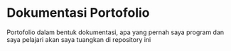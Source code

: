 # Dokumentasi Portofolio
Portofolio dalam bentuk dokumentasi, apa yang pernah saya program dan saya pelajari akan saya tuangkan di repository ini